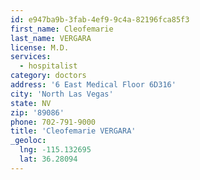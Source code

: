 ```yaml
---
id: e947ba9b-3fab-4ef9-9c4a-82196fca85f3
first_name: Cleofemarie
last_name: VERGARA
license: M.D.
services:
  - hospitalist
category: doctors
address: '6 East Medical Floor 6D316'
city: 'North Las Vegas'
state: NV
zip: '89086'
phone: 702-791-9000
title: 'Cleofemarie VERGARA'
_geoloc:
  lng: -115.132695
  lat: 36.28094
---
```

